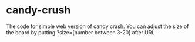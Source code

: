 # candy-crush
The code for simple web version of candy crash. You can adjust the size of the board by putting ?size=[number between 3-20] after URL
